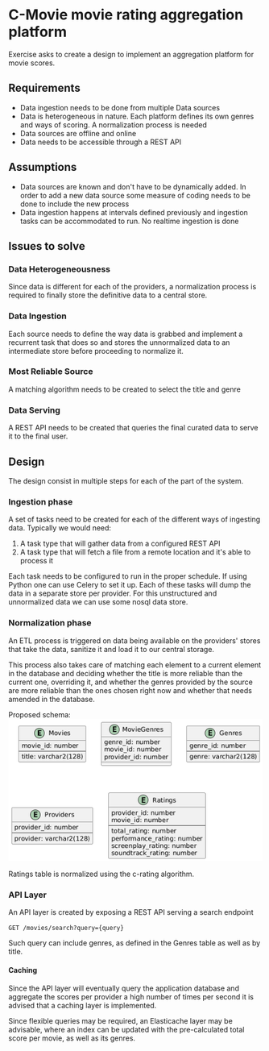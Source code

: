 # C-Movie movie rating aggregation platform
Exercise asks to create a design to implement an aggregation platform for movie scores.

## Requirements
- Data ingestion needs to be done from multiple Data sources
- Data is heterogeneous in nature. Each platform defines its own genres and ways of scoring. A normalization process is needed
- Data sources are offline and online
- Data needs to be accessible through a REST API

## Assumptions
- Data sources are known and don't have to be dynamically added. In order to add a new data source some measure of coding needs to be done to include the new process
- Data ingestion happens at intervals defined previously and ingestion tasks can be accommodated to run. No realtime ingestion is done

## Issues to solve
### Data Heterogeneousness
Since data is different for each of the providers, a normalization process is required to finally store the definitive data to a central store.

### Data Ingestion
Each source needs to define the way data is grabbed and implement a recurrent task that does so and stores the unnormalized data to an intermediate store before proceeding to normalize it.

### Most Reliable Source
A matching algorithm needs to be created to select the title and genre 

### Data Serving
A REST API needs to be created that queries the final curated data to serve it to the final user.

## Design
The design consist in multiple steps for each of the part of the system.

### Ingestion phase
A set of tasks need to be created for each of the different ways of ingesting data. Typically we would need:
1. A task type that will gather data from a configured REST API
2. A task type that will fetch a file from a remote location and it's able to process it

Each task needs to be configured to run in the proper schedule. If using Python one can use Celery to set it up. Each of these tasks will dump the data in a separate store per provider. For this unstructured and unnormalized data we can use some nosql data store.

### Normalization phase
An ETL process is triggered on data being available on the providers' stores that take the data, sanitize it and load it to our central storage.

This process also takes care of matching each element to a current element in the database and deciding whether the title is more reliable than the current one, overriding it, and whether the genres provided by the source are more reliable than the ones chosen right now and whether that needs amended in the database.

Proposed schema:
![Schema](schema.png)

Ratings table is normalized using the c-rating algorithm.

### API Layer
An API layer is created by exposing a REST API serving a search endpoint

```
GET /movies/search?query={query}
```

Such query can include genres, as defined in the Genres table as well as by title.

#### Caching
Since the API layer will eventually query the application database and aggregate the scores per provider a high number of times per second it is advised that a caching layer is implemented.

Since flexible queries may be required, an Elasticache layer may be advisable, where an index can be updated with the pre-calculated total score per movie, as well as its genres.